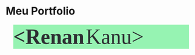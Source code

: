 <style>
  #title600 {
    color:#2D2E32;
    font-family: 'Fira Code';
    font-size: 4em;
    font-weight: 600;
    display:inline;
    margin: 0 auto
  }
  #title {
    color:#2D2E32;
    font-family: 'Fira Code';
    font-size: 4em;
    font-weight: 400;
    display:inline;
  }
  #containerTitle {
    background: #96F3B2;
    width: 29rem;
    margin: 0 auto
  }
</style>

<h1>Meu Portfolio</h1>
<div id="containerTitle">
  <div id="title600">&ltRenan</div>
  <div id="title">Kanu&gt</div>
</div>
